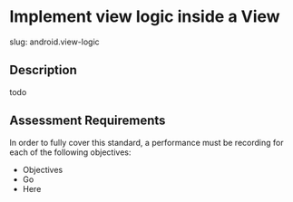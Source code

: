 
# Implement view logic inside a View

slug: android.view-logic

## Description
todo

## Assessment Requirements
In order to fully cover this standard, a performance must be recording for each of the following objectives:

- Objectives
- Go
- Here

